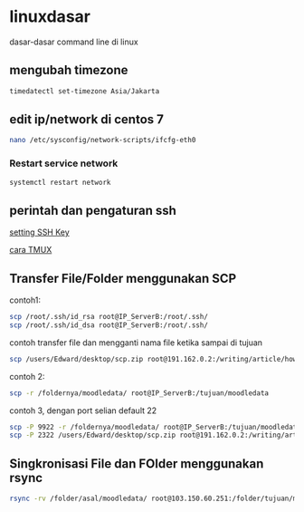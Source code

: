 # linuxdasar
dasar-dasar command line di linux

## mengubah timezone
```bash
timedatectl set-timezone Asia/Jakarta
```

## edit ip/network di centos 7
```bash
nano /etc/sysconfig/network-scripts/ifcfg-eth0
```
### Restart service network
```bash
systemctl restart network
```

## perintah dan pengaturan ssh
[setting SSH Key](README1-SSH.md)

[cara TMUX](TMUX.md)

## Transfer File/Folder menggunakan SCP
contoh1:
```bash
scp /root/.ssh/id_rsa root@IP_ServerB:/root/.ssh/
scp /root/.ssh/id_dsa root@IP_ServerB:/root/.ssh/
```
contoh transfer file dan mengganti nama file ketika sampai di tujuan
```bash
scp /users/Edward/desktop/scp.zip root@191.162.0.2:/writing/article/howtoscp.zip
```
contoh 2:
```bash
scp -r /foldernya/moodledata/ root@IP_ServerB:/tujuan/moodledata
```
contoh 3, dengan port selian default 22
```bash
scp -P 9922 -r /foldernya/moodledata/ root@IP_ServerB:/tujuan/moodledata
scp -P 2322 /users/Edward/desktop/scp.zip root@191.162.0.2:/writing/article
```

## Singkronisasi File dan FOlder menggunakan rsync
```bash
rsync -rv /folder/asal/moodledata/ root@103.150.60.251:/folder/tujuan/moodledata/
```
